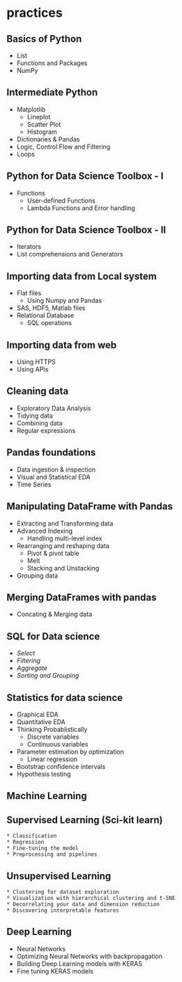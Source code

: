 # practices

## Basics of Python
  * List
  * Functions and Packages
  * NumPy
  
##  Intermediate Python
  * Matplotlib
      * Lineplot
      * Scatter Plot
      * Histogram
  * Dictionaries & Pandas
  * Logic, Control Flow and Filtering
  * Loops
 
## Python for Data Science Toolbox - I
  * Functions
    * User-defined Functions
    * Lambda Functions and Error handling

## Python for Data Science Toolbox - II
  * Iterators
  * List comprehensions and Generators
  
## Importing data from Local system
  * Flat files
    * Using Numpy and Pandas
  * SAS, HDF5, Matlab files
  * Relational Database
    * SQL operations
    
## Importing data from web
  * Using HTTPS
  * Using APIs
 
## Cleaning data
  * Exploratory Data Analysis
  * Tidying data
  * Combining data
  * Regular expressions

## Pandas foundations
  * Data ingestion & inspection
  * Visual and Statistical EDA
  * Time Series

## Manipulating DataFrame with Pandas
  * Extracting and Transforming data
  * Advanced Indexing
    * Handling multi-level index
  * Rearranging and reshaping data
    * Pivot & pivot table
    * Melt
    * Stacking and Unstacking
  * Grouping data
  
## Merging DataFrames with pandas
  * Concating & Merging data
  
## SQL for Data science
  * *Select*
  * *Filtering*
  * *Aggregate*
  * *Sorting and Grouping*
  
## Statistics for data science
  * Graphical EDA
  * Quantitative EDA
  * Thinking Probablistically
    * Discrete variables
    * Continuous variables
  * Parameter estimation by optimization
    * Linear regression
  * Bootstrap confidence intervals
  * Hypothesis testing
  
## Machine Learning
  ## Supervised Learning (Sci-kit learn)
    * Classification
    * Regression
    * Fine-tuning the model
    * Preprocessing and pipelines
 
  ## Unsupervised Learning
    * Clustering for dataset exploration
    * Visualization with hierarchical clustering and t-SNE
    * Decorrelating your data and dimension reduction
    * Discovering interpretable features

## Deep Learning
  * Neural Networks
  * Optimizing Neural Networks with backpropagation
  * Building Deep Learning models with KERAS
  * Fine tuning KERAS models    
